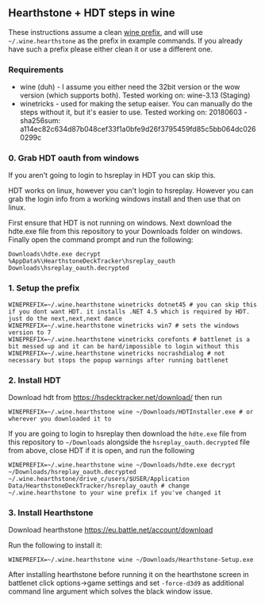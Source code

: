 

## Hearthstone + HDT steps in wine
These instructions assume a clean [wine prefix](https://wiki.winehq.org/FAQ#Wineprefixes), and will use `~/.wine.hearthstone` as the prefix in example commands. If you already have such a prefix please either clean it or use a different one.

### Requirements
- wine (duh) - I assume you either need the 32bit version or the wow version (which supports both). Tested working on: wine-3.13 (Staging)
- winetricks - used for making the setup eaiser. You can manually do the steps without it, but it's easier to use. Tested working on: 20180603 - sha256sum: a114ec82c634d87b048cef33f1a0bfe9d26f3795459fd85c5bb064dc0260299c



### 0. Grab HDT oauth from windows
If you aren't going to login to hsreplay in HDT you can skip this.

HDT works on linux, however you can't login to hsreplay. However you can grab the login info from a working windows install and then use that on linux. 

First ensure that HDT is not running on windows. Next download the hdte.exe file from this repository to your Downloads folder on windows. Finally open the command prompt and run the following:

```shell
Downloads\hdte.exe decrypt %AppData%\HearthstoneDeckTracker\hsreplay_oauth Downloads\hsreplay_oauth.decrypted
```


### 1. Setup the prefix
```shell
WINEPREFIX=~/.wine.hearthstone winetricks dotnet45 # you can skip this if you dont want HDT. it installs .NET 4.5 which is required by HDT. just do the next,next,next dance
WINEPREFIX=~/.wine.hearthstone winetricks win7 # sets the windows version to 7
WINEPREFIX=~/.wine.hearthstone winetricks corefonts # battlenet is a bit messed up and it can be hard/impossible to login without this
WINEPREFIX=~/.wine.hearthstone winetricks nocrashdialog # not necessary but stops the popup warnings after running battlenet
```

### 2. Install HDT

Download hdt from https://hsdecktracker.net/download/ then run 

```shell
WINEPREFIX=~/.wine.hearthstone wine ~/Downloads/HDTInstaller.exe # or wherever you downloaded it to
```

If you are going to login to hsreplay then download the `hdte.exe` file from this repository to `~/Downloads` alongside the `hsreplay_oauth.decrypted` file from above, close HDT if it is open, and run the following

```shell
WINEPREFIX=~/.wine.hearthstone wine ~/Downloads/hdte.exe decrypt ~/Downloads/hsreplay_oauth.decrypted ~/.wine.hearthstone/drive_c/users/$USER/Application Data/HearthstoneDeckTracker/hsreplay_oauth # change ~/.wine.hearthstone to your wine prefix if you've changed it
```


### 3. Install Hearthstone
Download hearthstone https://eu.battle.net/account/download


Run the following to install it:

```shell
WINEPREFIX=~/.wine.hearthstone wine ~/Downloads/Hearthstone-Setup.exe 
```

After installing hearthstone before running it on the hearthstone screen in battlenet click options->game settings and set `-force-d3d9` as additional command line argument which solves the black window issue.
